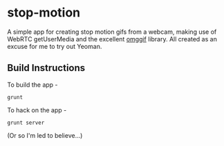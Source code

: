 # stop-motion

A simple app for creating stop motion gifs from a webcam, making use of WebRTC getUserMedia and the excellent [omggif](https://github.com/deanm/omggif) library. All created as an excuse for me to try out Yeoman.

## Build Instructions

To build the app -

```
grunt
```

To hack on the app -

```
grunt server
```

(Or so I'm led to believe...)
